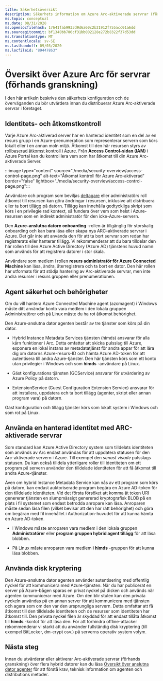 ```yaml
---
title: Säkerhetsöversikt
description: Säkerhets information om Azure Arc-aktiverade servrar (för hands version).
ms.topic: conceptual
ms.date: 08/31/2020
ms.openlocfilehash: 17641fab9933d9d6a60c2b21912f755acc01a6dd
ms.sourcegitcommit: bf1340bb706cf31bb002128e272b8322f37d53dd
ms.translationtype: MT
ms.contentlocale: sv-SE
ms.lasthandoff: 09/03/2020
ms.locfileid: "89447863"
---
```

# <a name="azure-arc-for-servers-preview-security-overview"></a>Översikt över Azure Arc för servrar (förhands granskning)

I den här artikeln beskrivs den säkerhets konfiguration och de överväganden du bör utvärdera innan du distribuerar Azure Arc-aktiverade servrar i företaget.

## <a name="identity-and-access-control"></a>Identitets- och åtkomstkontroll

Varje Azure Arc-aktiverad server har en hanterad identitet som en del av en resurs grupp i en Azure-prenumeration som representerar servern som körs lokalt eller i en annan moln miljö. Åtkomst till den här resursen styrs av [rollbaserad åtkomst kontroll i Azure](../../role-based-access-control/overview.md). Från [**Access Control-sidan (IAM)**](../../role-based-access-control/role-assignments-portal.md#access-control-iam) i Azure Portal kan du kontrol lera vem som har åtkomst till din Azure Arc-aktiverade Server.

:::image type="content" source="./media/security-overview/access-control-page.png" alt-text="Åtkomst kontroll för Azure Arc-aktiverad" border="false" lightbox="./media/security-overview/access-control-page.png":::

Användare och program som beviljas [deltagare](../../role-based-access-control/built-in-roles.md#contributor) eller administratörs roll åtkomst till resursen kan göra ändringar i resursen, inklusive att distribuera eller ta bort [tillägg](manage-vm-extensions.md) på datorn. Tillägg kan innehålla godtyckliga skript som körs i en privilegie rad kontext, så fundera över vem som helst i Azure-resursen som en indirekt administratör för den icke-Azure-servern.

Den **Azure-anslutna datorn onboarding** -rollen är tillgänglig för storskalig onboarding och kan bara läsa eller skapa nya ARC-aktiverade servrar i Azure. Det går inte att använda den för att ta bort servrar som redan har registrerats eller hanterar tillägg. Vi rekommenderar att du bara tilldelar den här rollen till den Azure Active Directory (Azure AD) tjänstens huvud namn som används för att registrera datorer i stor skala.

Användare som medlem i rollen **resurs administratör för Azure Connected Machine** kan läsa, ändra, återregistrera och ta bort en dator. Den här rollen har utformats för att stödja hantering av Arc-aktiverade servrar, men inte andra resurser i resurs gruppen eller prenumerationen.

## <a name="agent-security-and-permissions"></a>Agent säkerhet och behörigheter

Om du vill hantera Azure Connected Machine agent (azcmagent) i Windows måste ditt användar konto vara medlem i den lokala gruppen Administratörer och på Linux måste du ha rot åtkomst behörighet.

Den Azure-anslutna dator agenten består av tre tjänster som körs på din dator.

* Hybrid Instance Metadata Services tjänsten (himds) ansvarar för alla kärn funktioner i Arc. Detta omfattar att skicka pulsslag till Azure, exponera en lokal instans av metadatatjänst för andra appar för att lära dig om datorns Azure-resurs-ID och hämta Azure AD-token för att autentisera till andra Azure-tjänster. Den här tjänsten körs som ett konto utan privilegier i Windows och som **himds** -användare på Linux.

* Gäst konfigurations tjänsten (GCService) ansvarar för utvärdering av Azure Policy på datorn.

* ExtensionService (Guest Configuration Extension Service) ansvarar för att installera, uppdatera och ta bort tillägg (agenter, skript eller annan program vara) på datorn.

Gäst konfiguration och tillägg tjänster körs som lokalt system i Windows och som rot på Linux.

## <a name="using-a-managed-identity-with-arc-enabled-servers"></a>Använda en hanterad identitet med ARC-aktiverade servrar

Som standard kan Azure Active Directory system som tilldelats identiteten som används av Arc endast användas för att uppdatera statusen för den Arc-aktiverade servern i Azure. Till exempel den *senast visade* pulsslags statusen. Du kan också tilldela ytterligare roller till identiteten om ett program på servern använder den tilldelade identiteten för att få åtkomst till andra Azure-tjänster.

Även om hybrid Instance Metadata Service kan nås av ett program som körs på datorn, kan endast auktoriserade program begära en Azure AD-token för den tilldelade identiteten. Vid det första försöket att komma åt token URI genererar tjänsten en slumpmässigt genererad kryptografisk BLOB på en plats i fil systemet som endast betrodda anropare kan läsa. Anroparen måste sedan läsa filen (vilket bevisar att den har rätt behörighet) och göra om begäran med fil innehållet i Authorization-huvudet för att kunna hämta en Azure AD-token.

* I Windows måste anroparen vara medlem i den lokala gruppen **Administratörer** eller **program gruppen hybrid agent tillägg** för att läsa blobben.

* På Linux måste anroparen vara medlem i **himds** -gruppen för att kunna läsa blobben.

## <a name="using-disk-encryption"></a>Använda disk kryptering

Den Azure-anslutna dator agenten använder autentisering med offentlig nyckel för att kommunicera med Azure-tjänsten. När du har publicerat en server på Azure-bågen sparas en privat nyckel på disken och används när agenten kommunicerar med Azure. Om den blir stulen kan den privata nyckeln användas på en annan server för att kommunicera med tjänsten och agera som om den var den ursprungliga servern. Detta omfattar att få åtkomst till den tilldelade identiteten och de resurser som identiteten har åtkomst till. Den privata nyckel filen är skyddad för att endast tillåta åtkomst till **himds** -kontot för att läsa den. För att förhindra offline-attacker rekommenderar vi starkt att du använder fullständig disk kryptering (till exempel BitLocker, dm-crypt osv.) på serverns operativ system volym.

## <a name="next-steps"></a>Nästa steg

Innan du utvärderar eller aktiverar Arc-aktiverade servrar (förhands granskning) över flera hybrid datorer kan du läsa [Översikt över anslutna dator agenter](agent-overview.md) för att förstå krav, teknisk information om agenten och distributions metoder.
